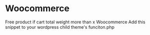 # Woocommerce
Free product if cart total weight more than x Woocommerce
Add this snippet to your wordpress child theme's funciton.php
